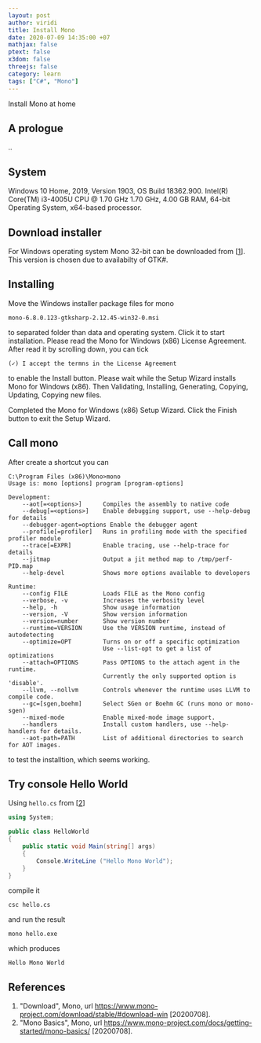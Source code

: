 ```yaml
---
layout: post
author: viridi
title: Install Mono
date: 2020-07-09 14:35:00 +07
mathjax: false
ptext: false
x3dom: false
threejs: false
category: learn
tags: ["C#", "Mono"]
---
```

Install Mono at home

## A prologue
..

## System
Windows 10 Home, 2019, Version 1903, OS Build 18362.900. Intel(R) Core(TM) i3-4005U CPU @ 1.70 GHz 1.70 GHz, 4.00 GB RAM, 64-bit Operating System, x64-based processor.

## Download installer
For Windows operating system Mono 32-bit can be downloaded from [[1](#ref1)]. This version is chosen due to availabilty of GTK#.

## Installing
Move the Windows installer package files for mono
```
mono-6.8.0.123-gtksharp-2.12.45-win32-0.msi
```
to separated folder than data and operating system. Click it to start installation. Please read the Mono for Windows (x86) License Agreement. After read it by scrolling down, you can tick
```
(✓) I accept the termns in the License Agreement
```
to enable the Install button. Please wait while the Setup Wizard installs Mono for Windows (x86). Then Validating, Installing, Generating, Copying, Updating, Copying new files.

Completed the Mono for Windows (x86) Setup Wizard. Click the Finish button to exit the Setup Wizard.

## Call mono
After create a shortcut you can
```batch
C:\Program Files (x86)\Mono>mono
Usage is: mono [options] program [program-options]

Development:
    --aot[=<options>]      Compiles the assembly to native code
    --debug[=<options>]    Enable debugging support, use --help-debug for details
    --debugger-agent=options Enable the debugger agent
    --profile[=profiler]   Runs in profiling mode with the specified profiler module
    --trace[=EXPR]         Enable tracing, use --help-trace for details
    --jitmap               Output a jit method map to /tmp/perf-PID.map
    --help-devel           Shows more options available to developers

Runtime:
    --config FILE          Loads FILE as the Mono config
    --verbose, -v          Increases the verbosity level
    --help, -h             Show usage information
    --version, -V          Show version information
    --version=number       Show version number
    --runtime=VERSION      Use the VERSION runtime, instead of autodetecting
    --optimize=OPT         Turns on or off a specific optimization
                           Use --list-opt to get a list of optimizations
    --attach=OPTIONS       Pass OPTIONS to the attach agent in the runtime.
                           Currently the only supported option is 'disable'.
    --llvm, --nollvm       Controls whenever the runtime uses LLVM to compile code.
    --gc=[sgen,boehm]      Select SGen or Boehm GC (runs mono or mono-sgen)
    --mixed-mode           Enable mixed-mode image support.
    --handlers             Install custom handlers, use --help-handlers for details.
    --aot-path=PATH        List of additional directories to search for AOT images.
```
to test the installtion, which seems working.

## Try console Hello World
Using `hello.cs` from [[2](#ref2)]
```c#
using System;

public class HelloWorld
{
    public static void Main(string[] args)
    {
        Console.WriteLine ("Hello Mono World");
    }
}
```
compile it
```batch
csc hello.cs
```
and run the result
```batch
mono hello.exe
```
which produces
```
Hello Mono World
```

## References
1. <a name="ref1"></a>"Download", Mono, url <https://www.mono-project.com/download/stable/#download-win> [20200708].
2. <a name="ref2"></a>"Mono Basics", Mono, url https://www.mono-project.com/docs/getting-started/mono-basics/ [20200708].


